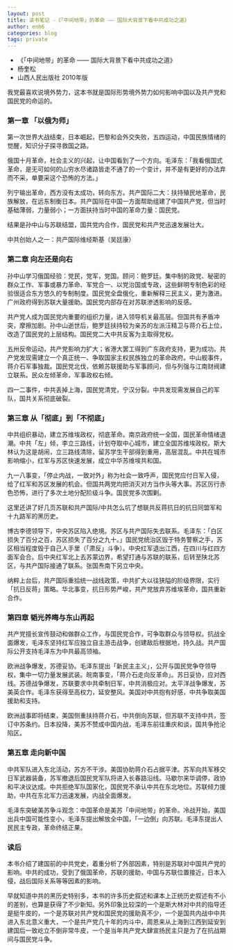 ```yaml
---
layout: post
title: 读书笔记 -《「中间地带」的革命 —— 国际大背景下看中共成功之道》
author: enh6
categories: blog
tags: private
---
```


- 《「中间地带」的革命 —— 国际大背景下看中共成功之道》
- 杨奎松
- 山西人民出版社 2010年版

我党最喜欢说境外势力，这本书就是国际形势境外势力如何影响中国以及共产党和国民党的命运的。

### 第一章 「以俄为师」

第一次世界大战结束，日本崛起，巴黎和会外交失败，五四运动，中国民族情绪的觉醒，知识分子探寻救国之路。

俄国十月革命，社会主义的兴起，让中国看到了一个方向。毛泽东：「我看俄国式革命，是无可如何的山穷水尽诸路皆走不通了的一个变计，并不是有更好的办法弃而不采，单要采这个恐怖的方法。」

列宁输出革命，西方没有太成功，转向东方。共产国际二大：扶持殖民地革命，民族解放，在远东制衡日本。共产国际在中国一方面帮助组建了中国共产党，但当时基础薄弱，力量弱小；一方面扶持当时中国的革命力量：国民党。

结果是孙中山与苏联结盟，国共党内合作，国民党和共产党迅速发展壮大。

中共创始人之一：共产国际维经斯基（吴廷康）

### 第二章 向左还是向右

孙中山学习俄国经验：党民，党军，党国。顾问：鲍罗廷。集中制的政党、秘密的群众工作、军事或暴力革命、军党合一、以党治国或专政，这些鲜明专制色彩的经验很适合东方悠久的专制制度。国民党全盘俄化，重新解释三民主义，更为激进。广州政府得到苏联大量援助。国民党内部存在对苏联渗透影响的反感。

共产党人成为国民党内重要的组织力量，进入领导机关最高层。但国共有矛盾冲突，摩擦加剧。孙中山逝世后，鲍罗廷扶持较为亲苏的左派汪精卫与蒋介石上位，改造了国民党的上层结构。国民党二大中共反客为主取得党权。

五卅反帝运动，共产党影响力扩大；省港大罢工得到广东政府支持，更为成功。共产党发现需建立一个真正统一、争取国家主权民族独立的革命政府。中山舰事件，蒋介石军事独裁。国民党北伐，依赖苏联援助与军事顾问，但与列强与江南财阀建立联系。民众左倾革命，军事政权右倾。

四一二事件，中共丢掉上海，国民党清党，宁汉分裂。中共发现需发展自己的军队，国共关系彻底破裂。

### 第三章 从「彻底」到「不彻底」

中共组织暴动，建立苏维埃政权，彻底革命。南京政府统一全国，国民革命情绪退潮。中共「左」倾，李立三路线，计划夺取中心城市，建立全国苏维埃政权。斯大林认为这是胡闹，立三路线清除，留苏学生干部得到重用，高层混乱。中共在城市影响缩小，红军与苏区快速发展，成立中华苏维埃共和国。

九一八事变，「停止内战，一致对外」称为社会一致呼声，国民党应付日军入侵，给了红军和苏区发展的机会。但国共两党均把消灭对方当作头等大事。苏区厉行赤色恐怖，进行了多次土地分配阶级斗争。国民党多次围剿。

这里还讲了好几页苏联和共产国际/中共怎么坑了想联共反蒋抗日的抗日同盟军和十九路军的黑历史。

博古李德领导下，中央苏区陷入绝境。苏区与共产国际失去联系。毛泽东：「白区损失了百分之百，苏区损失了百分之九十。」国民党统治区毁于特务警察之手，苏区相当程度毁于自己人手里（「肃反」斗争）。中央红军退出江西，在四川与红四方面军会合。后中央红军北上去苏蒙边界，希望打通与苏联的联系，后转至陕北苏区，与共产国际接通了联系。张国焘南下另立中央。

纳粹上台后，共产国际重拾统一战线政策，中共扩大以往狭隘的阶级界限，实行「抗日反蒋」策略。华北事变，抗日形势严峻，共产党放弃苏维埃革命，国共重新合作。

### 第四章 韬光养晦与东山再起

共产党擅长宣传鼓动和做群众工作，与国民党合作，可争取群众与领导权。抗战全面爆发，毛泽东坚持红军应独立自主游击战争，创建敌后根据地，持久战。共产国际公开支持毛泽东为中共最高领袖。

欧洲战争爆发，苏德妥协。毛泽东提出「新民主主义」，公开与国民党争夺领导权，集中一切力量发展武装。皖南事变，「蒋介石走向反革命」。苏日妥协，应对西线。苏德战争爆发，苏联要求中共牵制日军，中共消极应对。太平洋战争爆发，苏美英合作。毛泽东获得至高权力，延安整风。美国对中共抱有好感，中共争取美国援助和支持。

欧洲战事即将结束，美国侧重扶持蒋介石，中共倒向苏联，但苏联不支持中共，签订中苏条约。日本投降，美苏不赞成中国内战，毛泽东前往重庆和谈，国共争抢沦陷区。

### 第五章 走向新中国

中共军队进入东北活动，苏方不干涉。美国协助蒋介石占据平津。苏军向共军移交日军武器装备，苏军撤退后国民党军队将进入长春路沿线。马歇尔来华调停，政协和平决议达成。中共拒绝军队国家化，国民党不承认中共在东北地位。苏联倾力援助，中共在东北军力迅速发展，内战全面爆发。

毛泽东突破美苏争斗观念：中国革命是美苏「中间地带」的革命。冷战开始，美国出兵中国可能性变小，毛泽东提出解放全中国，「一边倒」向苏联。毛泽东提出人民民主专政，革命终结正果。

### 读后

本书介绍了建国前的中共党史，着重分析了外部因素，特别是苏联对中国共产党的影响。中共的成功，受到了俄国革命，苏联的援助，中国与苏联位置接近，日本入侵，战后国际关系等等因素的影响。

早就知道中共的黑历史特别多，本书的许多历史叙述和课本上正统历史叙述有不小的差别，也算是获得了不少新知。另外印象比较深的一个是斯大林对中共的指导还是挺牛皮的，一个是苏联对共产党和国民党的援助真不少，一个是国共内战中中共进入东北意义重大，一个是共产党几十年的内斗中，周恩来从上海到江西到延安到建国后一致屹立不倒非常牛皮，一个是当年共产党大肆宣扬民主只是为了在抗战期间与国民党斗争。
